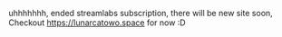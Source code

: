 uhhhhhhh, ended streamlabs subscription, there will be new site soon, Checkout https://lunarcatowo.space for now :D
